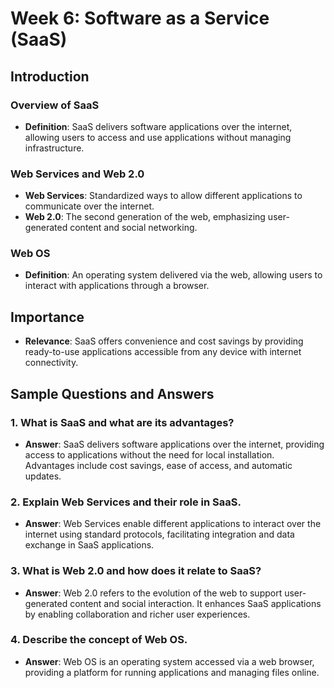 # Week 6: Software as a Service (SaaS)

## Introduction

### Overview of SaaS

- **Definition**: SaaS delivers software applications over the internet, allowing users to access and use applications without managing infrastructure.

### Web Services and Web 2.0

- **Web Services**: Standardized ways to allow different applications to communicate over the internet.
- **Web 2.0**: The second generation of the web, emphasizing user-generated content and social networking.

### Web OS

- **Definition**: An operating system delivered via the web, allowing users to interact with applications through a browser.

## Importance

- **Relevance**: SaaS offers convenience and cost savings by providing ready-to-use applications accessible from any device with internet connectivity.

## Sample Questions and Answers

### 1. What is SaaS and what are its advantages?

- **Answer**: SaaS delivers software applications over the internet, providing access to applications without the need for local installation. Advantages include cost savings, ease of access, and automatic updates.

### 2. Explain Web Services and their role in SaaS.

- **Answer**: Web Services enable different applications to interact over the internet using standard protocols, facilitating integration and data exchange in SaaS applications.

### 3. What is Web 2.0 and how does it relate to SaaS?

- **Answer**: Web 2.0 refers to the evolution of the web to support user-generated content and social interaction. It enhances SaaS applications by enabling collaboration and richer user experiences.

### 4. Describe the concept of Web OS.

- **Answer**: Web OS is an operating system accessed via a web browser, providing a platform for running applications and managing files online.

